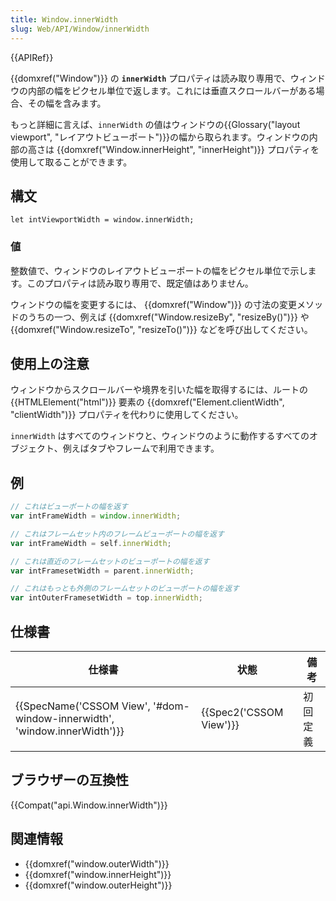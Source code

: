 ```yaml
---
title: Window.innerWidth
slug: Web/API/Window/innerWidth
---
```


{{APIRef}}

{{domxref("Window")}} の **`innerWidth`** プロパティは読み取り専用で、ウィンドウの内部の幅をピクセル単位で返します。これには垂直スクロールバーがある場合、その幅を含みます。

もっと詳細に言えば、`innerWidth` の値はウィンドウの{{Glossary("layout viewport", "レイアウトビューポート")}}の幅から取られます。ウィンドウの内部の高さは {{domxref("Window.innerHeight", "innerHeight")}} プロパティを使用して取ることができます。

## 構文

```
let intViewportWidth = window.innerWidth;
```

### 値

整数値で、ウィンドウのレイアウトビューポートの幅をピクセル単位で示します。このプロパティは読み取り専用で、既定値はありません。

ウィンドウの幅を変更するには、 {{domxref("Window")}} の寸法の変更メソッドのうちの一つ、例えば {{domxref("Window.resizeBy", "resizeBy()")}} や {{domxref("Window.resizeTo", "resizeTo()")}} などを呼び出してください。

## 使用上の注意

ウィンドウからスクロールバーや境界を引いた幅を取得するには、ルートの {{HTMLElement("html")}} 要素の {{domxref("Element.clientWidth", "clientWidth")}} プロパティを代わりに使用してください。

`innerWidth` はすべてのウィンドウと、ウィンドウのように動作するすべてのオブジェクト、例えばタブやフレームで利用できます。

## 例

```js
// これはビューポートの幅を返す
var intFrameWidth = window.innerWidth;

// これはフレームセット内のフレームビューポートの幅を返す
var intFrameWidth = self.innerWidth;

// これは直近のフレームセットのビューポートの幅を返す
var intFramesetWidth = parent.innerWidth;

// これはもっとも外側のフレームセットのビューポートの幅を返す
var intOuterFramesetWidth = top.innerWidth;
```

## 仕様書

| 仕様書                                                                                           | 状態                             | 備考     |
| ------------------------------------------------------------------------------------------------ | -------------------------------- | -------- |
| {{SpecName('CSSOM View', '#dom-window-innerwidth', 'window.innerWidth')}} | {{Spec2('CSSOM View')}} | 初回定義 |

## ブラウザーの互換性

{{Compat("api.Window.innerWidth")}}

## 関連情報

- {{domxref("window.outerWidth")}}
- {{domxref("window.innerHeight")}}
- {{domxref("window.outerHeight")}}
